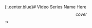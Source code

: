 {:.center.blue}# Video Series Name Here
$$cover$$:<<TITLE OF VIDEO HERE>>:<<Author>>:<<LogLine>>
$$revision$$:<<1a>>
$$contact$$:<<Contact Name>>:<<Phone>>:<<email>>:<<Copyright Line1>>:<<Copyright Line2>>:<<Copyright Line3>>
{:.review}--- revTitle Notes to Reviewers
    Please send me any and all feedback, preferably by marking up the PDF using embedded comments. If you edit the PDF text directly, be sure to change your font color so that I can easily find the changes.
    Notes that begin with "VOICEOVER NOTE", can be ignored; they are for the voiceover guy.
    Additions ++are now marked like this++ and deletions ~~are now marked like this~~
    Thanks in advance for reviewing and commenting on the script!

{:.section}--- divTitle Introduction Section
    For complete information on what you can use inside these markdown files, refer to the userdocs.md file that's included with avscript_md.py. This file provides a very basic starting template.

You can create an email hyperlink using the syntax shown below.
[feedback]:mailto:email@yourdomain.com?subject=Your%20Film%20Title%20Feedback

Now, when I write &#91;feedback], it will be substituted like this: [feedback]

{:.section.vo.width90}@@@ divTitle Voiceover NOTES
    Pronounce Widget Model names as follows:
    AAT-08 --> AAT Zero Eight
    AAT-15 --> AAT Fifteen
    AAT-30 --> AAT Thirty
    I'm trying to be consistent about how I write them in the script, but just in case, use this as your guide. :)

- MS:Shot description here

Audio and Voiceover for Shot 1

And here are some AV Script specific things:

You can force a newline by simply pressing ENTER inline. For example:

You can see how the line break happened...

Use ++This is new stuff++ for new items added, or ~~this is old stuff~~ for things removed.

***Triple Stars for bold italics in red***

- CU:Shot description here

{:.section}--- divTitle Header
    And this is a section header.
    With some additional information.
    {:.bigandbold}You can use class prefixes on these lines
    
- WS:Sunset over the ocean

{:.question}Inline question

{:.vo}Inline vo notes

The {: .classname} tag allows you to apply a specific class to the following text.
{:.note}This is a note
{:.red.note}This is a red note

The --- or @@@ prefix inserts a DIV. An optional title class and title can be specified too.

Most of the block level elements like DIVs, Headings, etc., will cause the floats to be reset. You can also force this by using the @break keyword at the start of a line.

{:.ignore}This line will not render in the output, but will be part of the HTML document.

///Shotlist///

